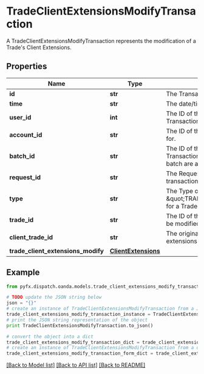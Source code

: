 # TradeClientExtensionsModifyTransaction

A TradeClientExtensionsModifyTransaction represents the modification of a Trade's Client Extensions.

## Properties
Name | Type | Description | Notes
------------ | ------------- | ------------- | -------------
**id** | **str** | The Transaction&#39;s Identifier. | [optional] 
**time** | **str** | The date/time when the Transaction was created. | [optional] 
**user_id** | **int** | The ID of the user that initiated the creation of the Transaction. | [optional] 
**account_id** | **str** | The ID of the Account the Transaction was created for. | [optional] 
**batch_id** | **str** | The ID of the \&quot;batch\&quot; that the Transaction belongs to. Transactions in the same batch are applied to the Account simultaneously. | [optional] 
**request_id** | **str** | The Request ID of the request which generated the transaction. | [optional] 
**type** | **str** | The Type of the Transaction. Always set to \&quot;TRADE_CLIENT_EXTENSIONS_MODIFY\&quot; for a TradeClientExtensionsModifyTransaction. | [optional] 
**trade_id** | **str** | The ID of the Trade who&#39;s client extensions are to be modified. | [optional] 
**client_trade_id** | **str** | The original Client ID of the Trade who&#39;s client extensions are to be modified. | [optional] 
**trade_client_extensions_modify** | [**ClientExtensions**](ClientExtensions.md) |  | [optional] 

## Example

```python
from pyfx.dispatch.oanda.models.trade_client_extensions_modify_transaction import TradeClientExtensionsModifyTransaction

# TODO update the JSON string below
json = "{}"
# create an instance of TradeClientExtensionsModifyTransaction from a JSON string
trade_client_extensions_modify_transaction_instance = TradeClientExtensionsModifyTransaction.from_json(json)
# print the JSON string representation of the object
print TradeClientExtensionsModifyTransaction.to_json()

# convert the object into a dict
trade_client_extensions_modify_transaction_dict = trade_client_extensions_modify_transaction_instance.to_dict()
# create an instance of TradeClientExtensionsModifyTransaction from a dict
trade_client_extensions_modify_transaction_form_dict = trade_client_extensions_modify_transaction.from_dict(trade_client_extensions_modify_transaction_dict)
```
[[Back to Model list]](../README.md#documentation-for-models) [[Back to API list]](../README.md#documentation-for-api-endpoints) [[Back to README]](../README.md)


